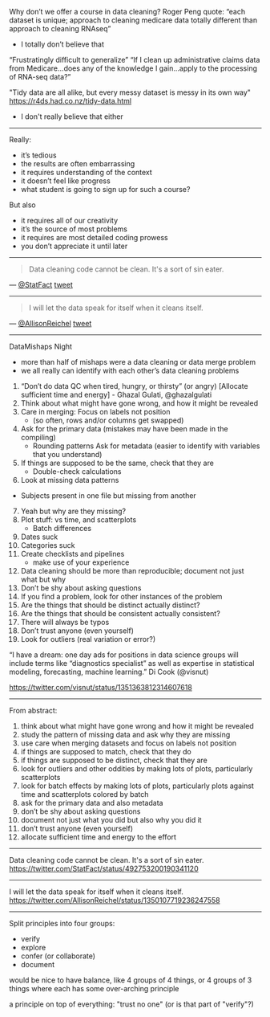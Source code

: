 Why don’t we offer a course in data cleaning?
Roger Peng quote: “each dataset is unique; approach to cleaning medicare data totally different than approach to cleaning RNAseq”
- I totally don’t believe that

“Frustratingly difficult to generalize”
“If I clean up administrative claims data from Medicare...does any of the knowledge I gain...apply to the processing of RNA-seq data?”

"Tidy data are all alike, but every messy dataset is messy in its own
way"
https://r4ds.had.co.nz/tidy-data.html
- I don't really believe that either

---

Really:
- it’s tedious
- the results are often embarrassing
- it requires understanding of the context
- it doesn’t feel like progress
- what student is going to sign up for such a course?

But also
- it requires all of our creativity
- it’s the source of most problems
- it requires are most detailed coding prowess
- you don’t appreciate it until later

---

> Data cleaning code cannot be clean. It's a sort of sin eater.

— [@StatFact](https://twitter.com/StatFact)
[tweet](https://twitter.com/StatFact/status/492753200190341120)

---

> I will let the data speak for itself when it cleans itself.

— [@AllisonReichel](https://twitter.com/AllisonReichel)
[tweet](https://twitter.com/AllisonReichel/status/1350107719236247558)

---

DataMishaps Night
- more than half of mishaps were a data cleaning or data merge problem
- we all really can identify with each other’s data cleaning problems

1. “Don’t do data QC when tired, hungry, or thirsty” (or angry)
[Allocate sufficient time and energy] - Ghazal Gulati, @ghazalgulati
2. Think about what might have gone wrong, and how it might be revealed
3. Care in merging: Focus on labels not position
   - (so often, rows and/or columns get swapped)
4. Ask for the primary data (mistakes may have been made in the compiling)
   - Rounding patterns
Ask for metadata (easier to identify with variables that you understand)
5. If things are supposed to be the same, check that they are
   - Double-check calculations
6. Look at missing data patterns
- Subjects present in one file but missing from another
7. Yeah but why are they missing?
7. Plot stuff: vs time, and scatterplots
   - Batch differences
8. Dates suck
9. Categories suck
10. Create checklists and pipelines
    - make use of your experience
11. Data cleaning should be more than reproducible; document not just what but why
12. Don’t be shy about asking questions
13. If you find a problem, look for other instances of the problem
14. Are the things that should be distinct actually distinct?
15. Are the things that should be consistent actually consistent?
16. There will always be typos
17. Don’t trust anyone (even yourself)
18. Look for outliers (real variation or error?)

“I have a dream: one day ads for positions in data science groups  will include terms like “diagnostics specialist” as well as expertise in statistical modeling, forecasting, machine learning.” Di Cook (@visnut)

<https://twitter.com/visnut/status/1351363812314607618>


---

From abstract:

1. think about what might have gone wrong and how it might be revealed
2. study the pattern of missing data and ask why they are missing
3. use care when merging datasets and focus on labels not position
4. if things are supposed to match, check that they do
5. if things are supposed to be distinct, check that they are
6. look for outliers and other oddities by making lots of plots, particularly scatterplots
7. look for batch effects by making lots of plots, particularly plots against time and scatterplots colored by batch
8. ask for the primary data and also metadata
9. don’t be shy about asking questions
10. document not just what you did but also why you did it
11. don’t trust anyone (even yourself)
12. allocate sufficient time and energy to the effort



---

Data cleaning code cannot be clean. It's a sort of sin eater.
<https://twitter.com/StatFact/status/492753200190341120>

---

I will let the data speak for itself when it cleans itself.
<https://twitter.com/AllisonReichel/status/1350107719236247558>

---

Split principles into four groups:
- verify
- explore
- confer (or collaborate)
- document

would be nice to have balance, like 4 groups of 4 things, or 4 groups
of 3 things where each has some over-arching principle

a principle on top of everything: "trust no one" (or is that part of "verify"?)
